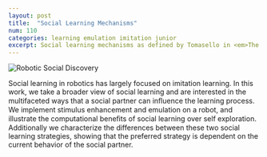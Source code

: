 ```yaml
---
layout: post
title:  "Social Learning Mechanisms"
num: 110
categories: learning emulation imitation junior
excerpt: Social learning mechanisms as defined by Tomasello in <em>The Cultural Origins of Human Cognition</em> employ more than imitation learning, which is the most common type of learning in robotics. It can also be defined as learning through emulation, stimulus enhancement, and mimicking. We define novel differentiations between these mechanisms that were modeled after Tomasello's definition and characterize their effects to understand their role in social learning.
---
```


![Robotic Social Discovery](http://web.media.mit.edu/~ndepalma/images/playmates2.jpg "Junior")

Social learning in robotics has largely focused on imitation learning. In this work, we take a broader view of social learning and are interested in the multifaceted ways that a social partner can inﬂuence the learning process. We implement stimulus enhancement and emulation on a robot, and illustrate the computational beneﬁts of social learning over self exploration. Additionally we characterize the differences between these two social learning strategies, showing that the preferred strategy is dependent on the current behavior of the social partner.
